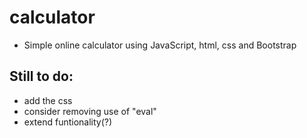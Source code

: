 # calculator
- Simple online calculator using JavaScript, html, css and Bootstrap

## Still to do:
- add the css
- consider removing use of "eval"
- extend funtionality(?)
